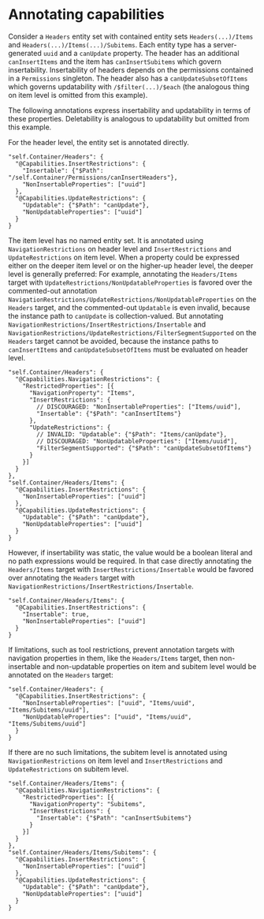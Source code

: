# Annotating capabilities

Consider a `Headers` entity set with contained entity sets `Headers(...)/Items` and `Headers(...)/Items(...)/Subitems`. Each entity type has a server-generated `uuid` and a `canUpdate` property. The header has an additional `canInsertItems` and the item has `canInsertSubitems` which govern insertability. Insertability of headers depends on the permissions contained in a `Permissions` singleton. The header also has a `canUpdateSubsetOfItems` which governs updatability with `/$filter(...)/$each` (the analogous thing on item level is omitted from this example).

The following annotations express insertability and updatability in terms of these properties. Deletability is analogous to updatability but omitted from this example.

For the header level, the entity set is annotated directly.

```jsonc
"self.Container/Headers": {
  "@Capabilities.InsertRestrictions": {
    "Insertable": {"$Path": "/self.Container/Permissions/canInsertHeaders"},
    "NonInsertableProperties": ["uuid"]
  },
  "@Capabilities.UpdateRestrictions": {
    "Updatable": {"$Path": "canUpdate"},
    "NonUpdatableProperties": ["uuid"]
  }
}
```

The item level has no named entity set. It is annotated using `NavigationRestrictions` on header level and `InsertRestrictions` and `UpdateRestrictions` on item level. When a property could be expressed either on the deeper item level or on the higher-up header level, the deeper level is generally preferred: For example, annotating the `Headers/Items` target with `UpdateRestrictions/NonUpdatableProperties` is favored over the commented-out annotation `NavigationRestrictions/UpdateRestrictions/NonUpdatableProperties` on the `Headers` target, and the commented-out `Updatable` is even invalid, because the instance path to `canUpdate` is collection-valued. But annotating `NavigationRestrictions/InsertRestrictions/Insertable` and `NavigationRestrictions/UpdateRestrictions/FilterSegmentSupported` on the `Headers` target cannot be avoided, because the instance paths to `canInsertItems` and `canUpdateSubsetOfItems` must be evaluated on header level.

```jsonc
"self.Container/Headers": {
  "@Capabilities.NavigationRestrictions": {
    "RestrictedProperties": [{
      "NavigationProperty": "Items",
      "InsertRestrictions": {
        // DISCOURAGED: "NonInsertableProperties": ["Items/uuid"],
        "Insertable": {"$Path": "canInsertItems"}
      },
      "UpdateRestrictions": {
        // INVALID: "Updatable": {"$Path": "Items/canUpdate"},
        // DISCOURAGED: "NonUpdatableProperties": ["Items/uuid"],
        "FilterSegmentSupported": {"$Path": "canUpdateSubsetOfItems"}
      }
    }]
  }
},
"self.Container/Headers/Items": {
  "@Capabilities.InsertRestrictions": {
    "NonInsertableProperties": ["uuid"]
  },
  "@Capabilities.UpdateRestrictions": {
    "Updatable": {"$Path": "canUpdate"},
    "NonUpdatableProperties": ["uuid"]
  }
}
```

However, if insertability was static, the value would be a boolean literal and no path expressions would be required. In that case directly annotating the `Headers/Items` target with `InsertRestrictions/Insertable` would be favored over annotating the `Headers` target with `NavigationRestrictions/InsertRestrictions/Insertable`.

```jsonc
"self.Container/Headers/Items": {
  "@Capabilities.InsertRestrictions": {
    "Insertable": true,
    "NonInsertableProperties": ["uuid"]
  }
}
```

If limitations, such as tool restrictions, prevent annotation targets with navigation properties in them, like the `Headers/Items` target, then non-insertable and non-updatable properties on item and subitem level would be annotated on the `Headers` target:

```jsonc
"self.Container/Headers": {
  "@Capabilities.InsertRestrictions": {
    "NonInsertableProperties": ["uuid", "Items/uuid", "Items/Subitems/uuid"],
    "NonUpdatableProperties": ["uuid", "Items/uuid", "Items/Subitems/uuid"]
  }
}
```

If there are no such limitations, the subitem level is annotated using `NavigationRestrictions` on item level and `InsertRestrictions` and `UpdateRestrictions` on subitem level.

```jsonc
"self.Container/Headers/Items": {
  "@Capabilities.NavigationRestrictions": {
    "RestrictedProperties": [{
      "NavigationProperty": "Subitems",
      "InsertRestrictions": {
        "Insertable": {"$Path": "canInsertSubitems"}
      }
    }]
  }
},
"self.Container/Headers/Items/Subitems": {
  "@Capabilities.InsertRestrictions": {
    "NonInsertableProperties": ["uuid"]
  },
  "@Capabilities.UpdateRestrictions": {
    "Updatable": {"$Path": "canUpdate"},
    "NonUpdatableProperties": ["uuid"]
  }
}
```
